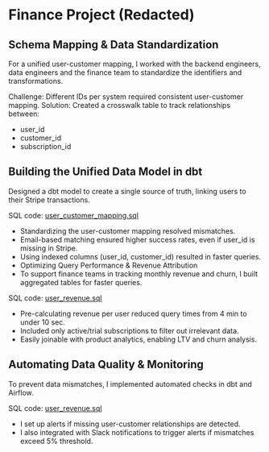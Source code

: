 # Finance Project (Redacted)

## Schema Mapping & Data Standardization

For a unified user-customer mapping, I worked with the backend engineers, data engineers and the finance team to standardize the identifiers and transformations.

Challenge: Different IDs per system required consistent user-customer mapping.
Solution: Created a crosswalk table to track relationships between: 
- user_id 
- customer_id
- subscription_id

## Building the Unified Data Model in dbt
Designed a dbt model to create a single source of truth, linking users to their Stripe transactions.

SQL code: [user_customer_mapping.sql](https://github.com/phoenixmjay/finance-team/blob/main/user_customer_mapping)

- Standardizing the user-customer mapping resolved mismatches.
- Email-based matching ensured higher success rates, even if user_id is missing in Stripe.
- Using indexed columns (user_id, customer_id) resulted in faster queries.
- Optimizing Query Performance & Revenue Attribution
- To support finance teams in tracking monthly revenue and churn, I built aggregated tables for faster queries.

SQL code: [user_revenue.sql](https://github.com/phoenixmjay/finance-team/blob/main/user_revenue.sql)

- Pre-calculating revenue per user reduced query times from 4 min to under 10 sec.
- Included only active/trial subscriptions to filter out irrelevant data.
- Easily joinable with product analytics, enabling LTV and churn analysis.

## Automating Data Quality & Monitoring
To prevent data mismatches, I implemented automated checks in dbt and Airflow.

SQL code: [user_revenue.sql](https://github.com/phoenixmjay/finance-team/blob/main/test_user_customer_mapping.sql)
- I set up alerts if missing user-customer relationships are detected.
- I also integrated with Slack notifications to trigger alerts if mismatches exceed 5% threshold.
